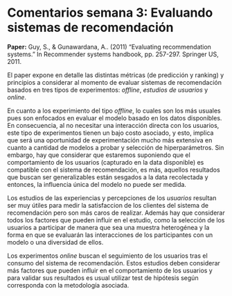 # Comentarios semana 3: Evaluando sistemas de recomendación

**Paper:** Guy, S., & Gunawardana, A.. (2011) “Evaluating recommendation systems.” In Recommender systems handbook, pp. 257-297. Springer US, 2011.

El paper expone en detalle las distintas métricas (de predicción y ranking) y principios a considerar al momento de evaluar sistemas de recomendación basados en tres tipos de experimentos: *offline*, *estudios de usuarios* y *online*. 

En cuanto a los experimiento del tipo *offline*, lo cuales son los más usuales pues son enfocados en evaluar el modelo basado en los datos disponibles. En consecuencia, al no necesitar una interacción directa con los usuarios, este tipo de experimentos tienen un bajo costo asociado, y esto, implica que será una oportunidad de experimentación mucho más extensiva en cuanto a cantidad de modelos a probar y selección de hiperparámetros. Sin embargo, hay que considerar que estaremos suponiendo que el comportamiento de los usuarios (capturado en la data disponible) es compatible con el sistema de recomendación, es más, aquellos resultados que buscan ser generalizables están sesgados a la data recolectada y entonces, la influencia única del modelo no puede ser medida. 

Los estudios de las experiencias y percepciones de los *usuarios* resultan ser muy útiles para medir la satisfaccion de los clientes del sistema de recomendación pero son más caros de realizar. Además hay que considerar todos los factores que pueden influir en el estudio, como la selección de los usuarios a participar de manera que sea una muestra heterogénea y la forma en que se evaluarán las interacciones de los participantes con un modelo o una diversidad de ellos. 

Los experimentos *online* buscan el seguimiento de los usuarios tras el consumo del sistema de recomendación. Estos estudios deben considerar más factores que pueden influir en el comportamiento de los usuarios y para validar sus resultados es usual utilizar test de hipótesis según corresponda con la metodología asociada. 
